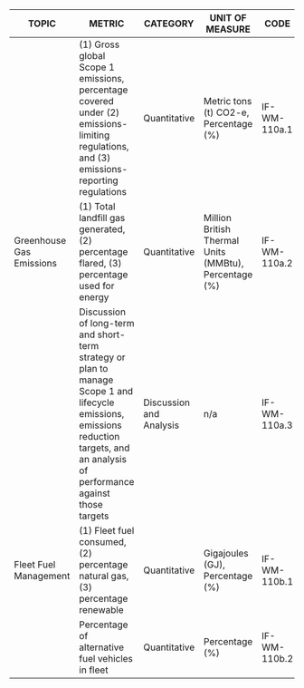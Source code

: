 | TOPIC | METRIC | CATEGORY | UNIT OF MEASURE | CODE |
|-------|--------|----------|-----------------|------|
| | (1) Gross global Scope 1 emissions, percentage covered under (2) emissions-limiting regulations, and (3) emissions-reporting regulations | Quantitative | Metric tons (t) CO2-e, Percentage (%) | IF-WM-110a.1 |
| Greenhouse Gas Emissions | (1) Total landfill gas generated, (2) percentage flared, (3) percentage used for energy | Quantitative | Million British Thermal Units (MMBtu), Percentage (%) | IF-WM-110a.2 |
| | Discussion of long-term and short-term strategy or plan to manage Scope 1 and lifecycle emissions, emissions reduction targets, and an analysis of performance against those targets | Discussion and Analysis | n/a | IF-WM-110a.3 |
| Fleet Fuel Management | (1) Fleet fuel consumed, (2) percentage natural gas, (3) percentage renewable | Quantitative | Gigajoules (GJ), Percentage (%) | IF-WM-110b.1 |
| | Percentage of alternative fuel vehicles in fleet | Quantitative | Percentage (%) | IF-WM-110b.2 |